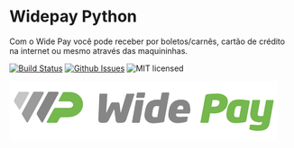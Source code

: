 # Widepay Python

Com o Wide Pay você pode receber por boletos/carnês, cartão de crédito na internet ou mesmo através das maquininhas.

[![Build Status](https://travis-ci.org/hudsonbrendon/widepay-python.svg?branch=master)](https://travis-ci.org/hudsonbrendon/widepay-python)
[![Github Issues](http://img.shields.io/github/issues/hudsonbrendon/widepay-python.svg?style=flat)](https://github.com/hudsonbrendon/widepay-python/issues?sort=updated&state=open)
![MIT licensed](https://img.shields.io/badge/license-MIT-blue.svg)

![Wide Pay](logo.png)


